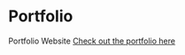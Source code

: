 # Portfolio
Portfolio Website
[Check out the portfolio here](https://psaluja706.github.io/Portfolio/)
